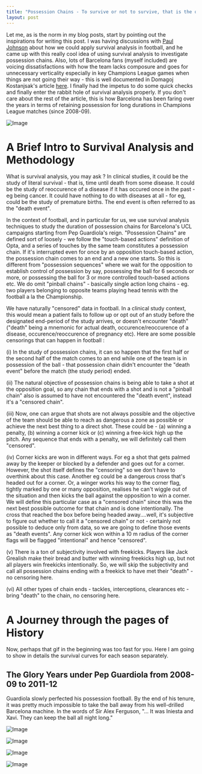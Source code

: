 ```yaml
---
title: "Possession Chains - To survive or not to survive, that is the question."
layout: post
---
```


Let me, as is the norm in my blog posts, start by pointing out the inspirations for writing this post. I was having discussions with [Paul Johnson](https://twitter.com/paul_johnson89) about how we could apply survival analysis in football, and he came up with this really cool idea of using survival analysis to investigate possession chains. Also, lots of Barcelona fans (myself included) are voicing dissatisfactions with how the team lacks composure and goes for unnecessary verticality especially in key Champions League games when things are not going their way - this is well documented in Domagoj Kostanjsak's article [here](https://barcafutbol.substack.com/p/how-verticality-intensity-and-defensive?utm_source=substack&utm_campaign=post_embed&utm_medium=web). I finally had the impetus to do some quick checks and finally enter the rabbit hole of survival analysis properly. If you don't care about the rest of the article, this is how Barcelona has been faring over the years in terms of retaining possession for long durations in Champions League matches (since 2008-09). 

![Image](https://bosemessi.github.io/images/Barcelona/BarcelonaSurvival.gif)

# A Brief Intro to Survival Analysis and Methodology

What is survival analysis, you may ask ? In clinical studies, it could be the study of literal survival - that is, time until death from some disease. It could be the study of reoccurence of a disease if it has occured once in the past - eg being cancer. It could have nothing to do with diseases at all - for eg, could be the study of premature births. The end event is often referred to as the "death event".

In the context of football, and in particular for us, we use survival analysis techniques to study the duration of possession chains for Barcelona's UCL campaigns starting from Pep Guardiola's reign. "Possession Chains" are defined sort of loosely - we follow the "touch-based actions" definition of Opta, and a series of touches by the same team constitutes a possession chain. If it's interrupted even for once by an opposition touch-based action, the possession chain comes to an end and a new one starts. So this is different from "possession sequences" where we wait for the opposition to establish control of possession by say, possessing the ball for 6 seconds or more, or possessing the ball for 3 or more controlled touch-based actions etc. We do omit "pinball chains" - basically single action long chains - eg. two players belonging to opposite teams playing head tennis with the football a la the Championship.

We have naturally "censored" data in football. In a clinical study context, this would mean a patient fails to follow up or opt out of an study before the designated end-period of the study arrives, or doesn't encounter "death" ("death" being a mnemonic for actual death, occurence/reoccurence of a disease, occurence/reoccurence of pregnancy etc). Here are some possible censorings that can happen in football :

(i) In the study of possession chains, it can so happen that the first half or the second half of the match comes to an end while one of the team is in possession of the ball - that possession chain didn't encounter the "death event" before the match (the study period) ended.

(ii) The natural objective of possession chains is being able to take a shot at the opposition goal, so any chain that ends with a shot and is not a "pinball chain" also is assumed to have not encountered the "death event", instead it's a "censored chain".

(iii) Now, one can argue that shots are not always possible and the objective of the team should be able to reach as dangerous a zone as possible or achieve the next best thing to a direct shot. These could be - (a) winning a penalty, (b) winning a corner kick or (c) winning a free-kick high up the pitch. Any sequence that ends with a penalty, we will definitely call them "censored".

(iv) Corner kicks are won in different ways. For eg a shot that gets palmed away by the keeper or blocked by a defender and goes out for a corner. However, the shot itself defines the "censoring" so we don't have to overthink about this case. Another eg could be a dangerous cross that's headed out for a corner. Or, a winger works his way to the corner flag, tightly marked by one or many opposition, realises he can't wiggle out of the situation and then kicks the ball against the opposition to win a corner. We will define this particular case as a "censored chain" since this was the next best possible outcome for that chain and is done intentionally. The cross that reached the box before being headed away....well, it's subjective to figure out whether to call it a "censored chain" or not - certainly not possible to deduce only from data, so we are going to define those events as "death events". Any corner kick won within a 10 m radius of the corner flags will be flagged "intentional" and hence "censored".

(v) There is a ton of subjectivity involved with freekicks. Players like Jack Grealish make their bread and butter with winning freekicks high up, but not all players win freekicks intentionally. So, we will skip the subjectivity and call all possession chains ending with a freekick to have met their "death" - no censoring here.

(vi) All other types of chain ends - tackles, interceptions, clearances etc - bring "death" to the chain, no censoring here.

# A Journey through the pages of History 

Now, perhaps that gif in the beginning was too fast for you. Here I am going to show in details the survival curves for each season separately. 

## The Glory Years under Pep Guardiola from 2008-09 to 2011-12

Guardiola slowly perfected his possession football. By the end of his tenure, it was pretty much impossible to take the ball away from his well-drilled Barcelona machine. In the words of Sir Alex Ferguson, "... It was Iniesta and Xavi. They can keep the ball all night long."

![Image](https://bosemessi.github.io/images/Barcelona/KMfitBarcelona_2008.png)

![Image](https://bosemessi.github.io/images/Barcelona/KMfitBarcelona_2009.png)

![Image](https://bosemessi.github.io/images/Barcelona/KMfitBarcelona_2010.png)

![Image](https://bosemessi.github.io/images/Barcelona/KMfitBarcelona_2011.png)



